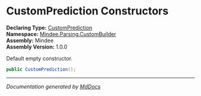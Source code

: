 ﻿<!--  
  <auto-generated>   
    The contents of this file were generated by a tool.  
    Changes to this file may be list if the file is regenerated  
  </auto-generated>   
-->

# CustomPrediction Constructors

**Declaring Type:** [CustomPrediction](../index.md)  
**Namespace:** [Mindee.Parsing.CustomBuilder](../../index.md)  
**Assembly:** Mindee  
**Assembly Version:** 1.0.0

Default empty constructor.

```csharp
public CustomPrediction();
```
___

*Documentation generated by [MdDocs](https://github.com/ap0llo/mddocs)*
